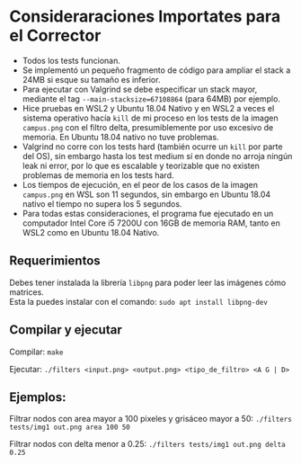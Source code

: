 # Consideraraciones Importates para el Corrector

- Todos los tests funcionan.
- Se implementó un pequeño fragmento de código para ampliar el stack a 24MB si esque su tamaño es inferior.
- Para ejecutar con Valgrind se debe especificar un stack mayor, mediante el tag `--main-stacksize=67108864` (para 64MB) por ejemplo.
- Hice pruebas en WSL2 y Ubuntu 18.04 Nativo y en WSL2 a veces el sistema operativo hacía `kill` de mi proceso en los tests de la imagen `campus.png` con el filtro delta, presumiblemente por uso excesivo de memoria. En Ubuntu 18.04 nativo no tuve problemas.
- Valgrind no corre con los tests hard (también ocurre un `kill` por parte del OS), sin embargo hasta los test medium sí en donde no arroja ningún leak ni error, por lo que es escalable y teorizable que no existen problemas de memoria en los tests hard.
- Los tiempos de ejecución, en el peor de los casos de la imagen `campus.png` en WSL son 11 segundos, sin embargo en Ubuntu 18.04 nativo el tiempo no supera los 5 segundos.
- Para todas estas consideraciones, el programa fue ejecutado en un computador Intel Core i5 7200U con 16GB de memoria RAM, tanto en WSL2 como en Ubuntu 18.04 Nativo.

## Requerimientos
Debes tener instalada la librería `libpng` para poder leer las imágenes cómo matrices.  
Esta la puedes instalar con el comando:
```sudo apt install libpng-dev```

## Compilar y ejecutar
Compilar:
```make```

Ejecutar:
```./filters <input.png> <output.png> <tipo_de_filtro> <A G | D>```

## Ejemplos:
Filtrar nodos con area mayor a 100 pixeles y grisáceo mayor a 50:
```./filters tests/img1 out.png area 100 50```

Filtrar nodos con delta menor a 0.25:
```./filters tests/img1 out.png delta 0.25```
